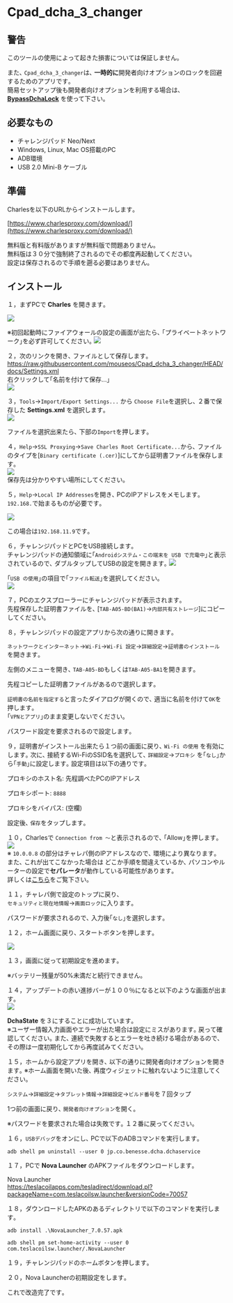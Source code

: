 # Cpad\_dcha\_3\_changer

## 警告

このツールの使用によって起きた損害については保証しません｡

また､ `Cpad_dcha_3_changer`は､ **一時的に**開発者向けオプションのロックを回避するためのアプリです｡  
簡易セットアップ後も開発者向けオプションを利用する場合は､ [**BypassDchaLock**](https://github.com/s1204IT/BypassDchaLock) を使って下さい｡

## 必要なもの

*   チャレンジパッド Neo/Next
*   Windows, Linux, Mac OS搭載のPC
*   ADB環境
*   USB 2.0 Mini-B ケーブル

## 準備

Charlesを以下のURLからインストールします｡

[https://www.charlesproxy.com/download/](https://www.charlesproxy.com/download/)

無料版と有料版がありますが無料版で問題ありません｡  
無料版は３０分で強制終了されるのでその都度再起動してください｡  
設定は保存されるので手順を遡る必要はありません｡

## インストール

１，まずPCで **Charles** を開きます｡

![](https://user-images.githubusercontent.com/52069677/223978260-88cb73c3-fc5c-4e71-9c90-080206a7bcb5.png)

※初回起動時にファイアウォールの設定の画面が出たら､ ｢プライベートネットワーク｣を必ず許可してください｡
![](https://user-images.githubusercontent.com/52069677/223978231-a80befe8-531e-44f9-8361-d2316e4741f8.png)

２，次のリンクを開き､ ファイルとして保存します｡  
<https://raw.githubusercontent.com/mouseos/Cpad_dcha_3_changer/HEAD/docs/Settings.xml>  
右クリックして｢名前を付けて保存...｣  
![](https://user-images.githubusercontent.com/52069677/223977340-bf346a16-d8fb-4cec-aea0-16447a142f6b.png)  

３，`Tools`→`Import/Export Settings...` から `Choose File`を選択し､ ２番で保存した **Settings.xml** を選択します｡  
![](https://user-images.githubusercontent.com/52069677/224062723-8286164b-3b16-489a-baa9-1c5e758cdba2.png)

ファイルを選択出来たら､ 下部の`Import`を押します｡

４，`Help`→`SSL Proxying`→`Save Charles Root Certificate...`から､ ファイルのタイプを[`Binary certificate (.cer)`]にしてから証明書ファイルを保存します｡  
![](https://user-images.githubusercontent.com/52069677/164907250-9a3b0ebc-d761-412d-b573-50b41dc855b8.png)  
保存先は分かりやすい場所にしてください｡

５，`Help`→`Local IP Addresses`を開き､ PCのIPアドレスをメモします｡  
`192.168.`で始まるものが必要です｡

![](https://user-images.githubusercontent.com/52069677/205293725-fa181ca2-f946-4220-bbe9-2a41b1b81f0a.png)

この場合は`192.168.11.9`です｡

６，チャレンジパッドとPCをUSB接続します｡  
チャレンジパッドの通知領域に｢`Androidシステム・この端末を USB で充電中`｣と表示されているので､ ダブルタップしてUSBの設定を開きます｡
![](https://user-images.githubusercontent.com/52069677/164910761-156ca2b0-11e3-4f51-9832-1ea2128c834b.png)  

｢`USB の使用`｣の項目で｢`ファイル転送`｣を選択してください｡  
![](https://user-images.githubusercontent.com/52069677/164909609-7326b7d8-7b8d-4a6b-8ec8-0fa649316f3e.png)

７，PCのエクスプローラーにチャレンジパッドが表示されます｡  
先程保存した証明書ファイルを､ [`TAB-A05-BD(BA1)`→`内部共有ストレージ`]にコピーしてください｡

８，チャレンジパッドの設定アプリから次の通りに開きます｡

`ネットワークとインターネット`→`Wi-Fi`→`Wi-Fi 設定`→`詳細設定`→`証明書のインストール` を開きます｡

左側のメニューを開き､ `TAB-A05-BD`もしくは`TAB-A05-BA1`を開きます｡

先程コピーした証明書ファイルがあるので選択します｡

`証明書の名前を指定する`と言ったダイアログが開くので､ 適当に名前を付けて`OK`を押します｡  
｢`VPNとアプリ`｣のまま変更しないでください｡

パスワード設定を要求されるので設定します｡

９，証明書がインストール出来たら１つ前の画面に戻り､ `Wi-Fi の使用` を有効にします｡ 
次に､ 接続するWi-FiのSSID名を選択して､ `詳細設定`→`プロキシ` を｢`なし`｣から｢`手動`｣に設定します｡ 
設定項目は以下の通りです｡  

プロキシのホスト名: 先程調べたPCのIPアドレス

プロキシポート: `8888`

プロキシをバイパス: (空欄)

設定後､ `保存`をタップします｡

１０，Charlesで `Connection from ～`と表示されるので､ ｢Allow｣を押します｡  
![](https://user-images.githubusercontent.com/52069677/164911402-8e4f994e-8871-4fea-9f5e-1b811dfd58ee.png)  
※ `10.0.0.8` の部分はチャレパ側のIPアドレスなので､ 環境により異なります｡  
また､ これが出てこなかった場合は どこか手順を間違えているか､ パソコンやルーターの設定で**セパレータ**が動作している可能性があります｡  
詳しくは[こちら](Separator.md)をご覧下さい｡

１１，チャレパ側で設定のトップに戻り､  
`セキュリティと現在地情報`→`画面ロック`に入ります｡

パスワードが要求されるので､ 入力後｢`なし`｣を選択します｡

１２，ホーム画面に戻り､ スタートボタンを押します｡

![](https://user-images.githubusercontent.com/52069677/164911100-959604e3-d1c9-4250-9b95-94fbb2b0de62.png)

１３，画面に従って初期設定を進めます｡

※バッテリー残量が50%未満だと続行できません｡

１４，アップデートの赤い進捗バーが１００％になると以下のような画面が出ます｡  
![](https://user-images.githubusercontent.com/52069677/223981470-0474e9d7-1f38-474a-ab5a-66b3a92bddc6.png)

**DchaState** を３にすることに成功しています｡  
※ユーザー情報入力画面やエラーが出た場合は設定にミスがあります｡ 戻って確認してください｡
また､ 連続で失敗するとエラーを吐き続ける場合があるので､ その際は一度初期化してから再度試みてください｡

１５，ホームから設定アプリを開き､ 以下の通りに開発者向けオプションを開きます｡
※ホーム画面を開いた後､ 再度ウィジェットに触れないように注意してください｡  

`システム`→`詳細設定`→`タブレット情報`→`詳細設定`→`ビルド番号`を７回タップ

1つ前の画面に戻り､ `開発者向けオプション`を開く｡

※パスワードを要求された場合は失敗です｡ １２番に戻ってください｡

１６，`USBデバッグ`をオンにし､ PCで以下のADBコマンドを実行します｡
```
adb shell pm uninstall --user 0 jp.co.benesse.dcha.dchaservice
```

１７，PCで **Nova Launcher** のAPKファイルをダウンロードします｡

Nova Launcher  
<https://teslacoilapps.com/tesladirect/download.pl?packageName=com.teslacoilsw.launcher&versionCode=70057>

１８，ダウンロードしたAPKのあるディレクトリで以下のコマンドを実行します｡
```
adb install .\NovaLauncher_7.0.57.apk
```
```
adb shell pm set-home-activity --user 0 com.teslacoilsw.launcher/.NovaLauncher
```

１９，チャレンジパッドのホームボタンを押します｡

２０，Nova Launcherの初期設定をします｡

これで改造完了です｡
